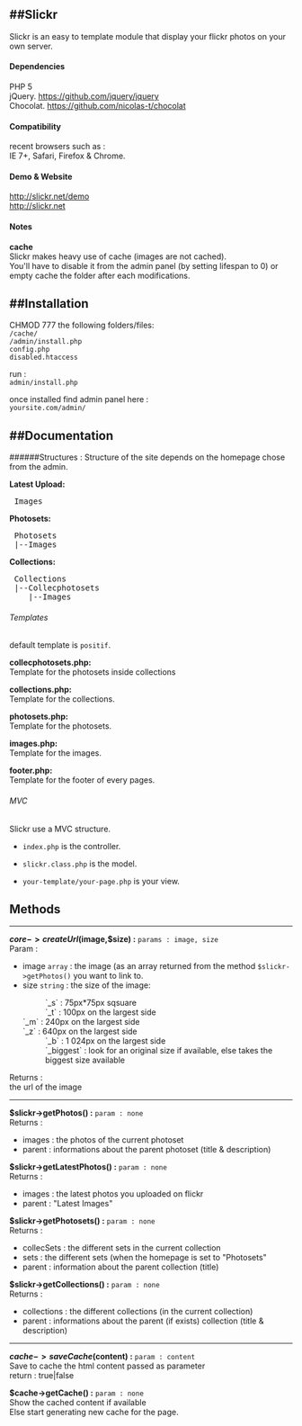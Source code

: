 ﻿##Slickr
-----------
Slickr is an easy to template module that display your flickr photos on your own server.

#### Dependencies
 PHP 5  
 jQuery. https://github.com/jquery/jquery  
 Chocolat. https://github.com/nicolas-t/chocolat


#### Compatibility
recent browsers such as :  
 IE 7+, Safari, Firefox & Chrome.

 
#### Demo & Website
 http://slickr.net/demo  
 http://slickr.net

 
#### Notes
**cache**  
Slickr makes heavy use of cache (images are not cached).   
You'll have to disable it from the admin panel (by setting lifespan to 0) or empty cache the folder after each modifications.  


##Installation
-----------
 CHMOD 777 the following folders/files:  
 `/cache/`  
 `/admin/install.php`  
 `config.php`  
 `disabled.htaccess`  

run :  
 `admin/install.php`  
 
once installed find admin panel here :  
  `yoursite.com/admin/`  

##Documentation
-----------

######Structures :
 Structure of the site depends on the homepage chose from the admin.  

**Latest Upload:**
<pre>
 Images  
</pre>

**Photosets:**
<pre>
 Photosets  
 |--Images  
</pre>

**Collections:**
<pre>
 Collections  
 |--Collecphotosets  
    |--Images  
</pre>

###### Templates 
 default template is `positif`.

**collecphotosets.php:**  
 Template for the photosets inside collections

**collections.php:**  
 Template for the collections.

**photosets.php:**  
 Template for the photosets.

**images.php:**  
 Template for the images.

**footer.php:**  
 Template for the footer of every pages.
 
###### MVC
 Slickr use a MVC structure.

 * `index.php` is the controller.
 
 * `slickr.class.php` is the model.
 
 * `your-template/your-page.php` is your view.
 
## Methods
-----------

 **$core->createUrl($image,$size) :** `params : image, size`  
 Param :  
 * image `array` : the image (as an array returned from the method `$slickr->getPhotos()` you want to link to.  
 * size `string` : the size of the image:
	 <dl>
	  <dd>`_s` : 75px*75px sqsuare</dd>
	  <dd>`_t` : 100px on the largest side</dd>
	  <dt>`_m` : 240px on the largest side</dt>
	  <dt>`_z` : 640px on the largest side</dt>
	  <dd>`_b` : 1 024px on the largest side</dd>
	  <dd>`_biggest` : look for an original size if available, else takes the biggest size available</dd>
	</dl>
 Returns :    
 the url of the image  

-----------

**$slickr->getPhotos() :** `param : none`  
 Returns :  
 * images : the photos of the current photoset
 * parent : informations about the parent photoset (title & description)

**$slickr->getLatestPhotos() :** `param : none`  
 Returns :  
 * images : the latest photos you uploaded on flickr
 * parent : "Latest Images"

**$slickr->getPhotosets() :** `param : none`  
 Returns :  
 * collecSets : the different sets in the current collection
 * sets : the different sets (when the homepage is set to "Photosets"
 * parent : information about the parent collection (title)

**$slickr->getCollections() :** `param : none`  
 Returns :  
 * collections : the different collections (in the current collection)
 * parent : informations about the parent (if exists) collection (title & description)

-----------

**$cache->saveCache($content) :** `param : content`  
 Save to cache the html content passed as parameter    
 return : true|false 

**$cache->getCache() :** `param : none`  
 Show the cached content if available   
 Else start generating new cache for the page.
